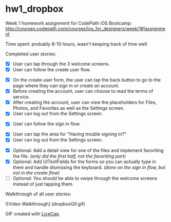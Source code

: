 # hw1_dropbox
Week 1 homework assignment for CodePath iOS Bootcamp: http://courses.codepath.com/courses/ios_for_designers/week/1#!assignment

Time spent: probably 8-10 hours, wasn't keeping track of time well

Completed user stories:
* [x] User can tap through the 3 welcome screens.
* [x] User can follow the create user flow.
 - [x] On the create user form, the user can tap the back button to go to the page where they can sign in or create an account.
 - [x] Before creating the account, user can choose to read the terms of service.
 - [x] After creating the account, user can view the placeholders for Files, Photos, and Favorites as well as the Settings screen.
 - [x] User can log out from the Settings screen.
* [x] User can follow the sign in flow.
 - [x] User can tap the area for "Having trouble signing in?"
 - [x] User can log out from the Settings screen.
* [x] Optional: Add a detail view for one of the files and implement favoriting the file. _(only did the first half, not the favoriting part)_
* [x] Optional: Add UITextFields for the forms so you can actually type in them and handle dismissing the keyboard. _(done on the sign in flow, but not in the create flow)_
* [ ] Optional: You should be able to swipe through the welcome screens instead of just tapping them.
 
Walkthrough of all user stories:

![Video Walkthrough]
(dropboxGif.gif)

GIF created with [LiceCap](http://www.cockos.com/licecap/).
